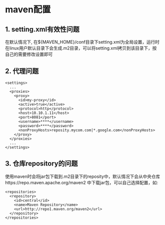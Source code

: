 # maven配置

## 1. setting.xml有效性问题    

在默认情况下, 在${MAVEN_HOME}/conf目录下setting.xml为全局设置，运行时在linux用户默认目录下会生成.m2目录，可以将setting.xml拷贝到该目录下，按自己的需要修改设置即可    

## 2. 代理问题    

    <settings>
      ...
      <proxies>
        <proxy>
          <id>my-proxy</id>
          <active>true</active>
          <protocol>http</protocol>
          <host>10.10.1.11</host>
          <port>8081</port>
          <username>****</username>
          <password>****</password>
          <nonProxyHosts>reposity.mycom.com|*.google.com</nonProxyHosts>
        </proxy>
      </proxies>
      ...
    </settings>


## 3. 仓库repository的问题


使用maven时会将jar包下载到.m2目录下的reposity中，默认情况下会从中央仓库https://repo.maven.apache.org/maven2 中下载jar包，可以自己选择配置，如:    

    <repositories>    
      <repository>    
        <id>central</id>    
        <name>Maven Repository</name>    
        <url>http://repo1.maven.org/maven2</url>    
      </repository>    
    </repositories>    
